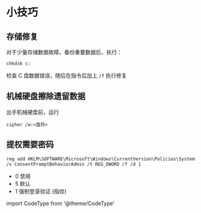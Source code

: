 # 小技巧

## 存储修复

对于少量存储数据故障，备份重要数据后，执行：

    chkdsk c:

检查 C 盘数据错误，随后在指令后加上 `/f` 执行修复

## 机械硬盘擦除遗留数据

出手机械硬盘前，运行

    cipher /w:<盘符>

 <CodeType cmd admin>

## 提权需要密码

</CodeType>

    reg add HKLM\SOFTWARE\Microsoft\Windows\CurrentVersion\Policies\System /v ConsentPromptBehaviorAdmin /t REG_DWORD /f /d 1

- 0 禁用
- 5 默认
- 1 强制登录验证 (指纹)

import CodeType from '@theme/CodeType'

